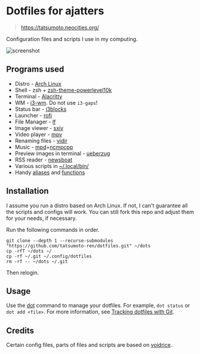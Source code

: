 # Dotfiles for ajatters

> https://tatsumoto.neocities.org/

Configuration files and scripts I use in my computing.

![screenshot](https://user-images.githubusercontent.com/69171671/151655369-699b6e83-e0ef-47e0-986e-be786717c917.png)

## Programs used

* Distro - [Arch Linux](https://archlinux.org/)
* Shell - zsh + [zsh-theme-powerlevel10k](https://archlinux.org/packages/community/x86_64/zsh-theme-powerlevel10k/)
* Terminal - [Alacritty](https://wiki.archlinux.org/title/Alacritty)
* WM - [i3-wm](https://archlinux.org/packages/community/x86_64/i3-wm/). Do not use `i3-gaps`!
* Status bar - [i3blocks](https://archlinux.org/packages/community/x86_64/i3blocks/)
* Launcher - [rofi](https://archlinux.org/packages/community/x86_64/rofi/)
* File Manager - [lf](https://github.com/gokcehan/lf)
* Image viewer - [sxiv](https://wiki.archlinux.org/title/Sxiv)
* Video player - [mpv](https://wiki.archlinux.org/title/Mpv)
* Renaming files - [vidir](https://aur.archlinux.org/packages/vidir)
* Music - [mpd](https://wiki.archlinux.org/title/Music_Player_Daemon)+[ncmpcpp](https://wiki.archlinux.org/title/Ncmpcpp)
* Preview images in terminal - [ueberzug](https://archlinux.org/packages/?name=ueberzug)
* RSS reader - [newsboat](https://wiki.archlinux.org/title/Newsboat)
* Various scripts in [~/.local/bin/](.local/bin)
* Handy [aliases](.config/shell/aliasrc) and [functions](.config/shell/functionrc)

## Installation

I assume you run a distro based on Arch Linux.
If not, I can't guarantee all the scripts and configs will work.
You can still fork this repo and adjust them for your needs, if necessary.

Run the following commands in order.

```
git clone --depth 1 --recurse-submodules "https://github.com/tatsumoto-ren/dotfiles.git" ~/dots
cp -rfT ~/dots ~/
cp -rf ~/.git ~/.config/dotfiles
rm -rf -- ~/dots ~/.git
```

Then relogin.

## Usage

Use the [dot](.config/shell/aliasrc#L56) command to manage your dotfiles.
For example, `dot status` or `dot add <file>`.
For more information, see
[Tracking dotfiles with Git](https://wiki.archlinux.org/title/Dotfiles#Tracking_dotfiles_directly_with_Git).

## Credits

Certain config files, parts of files and scripts are based on
[voidrice](https://github.com/LukeSmithxyz/voidrice).
